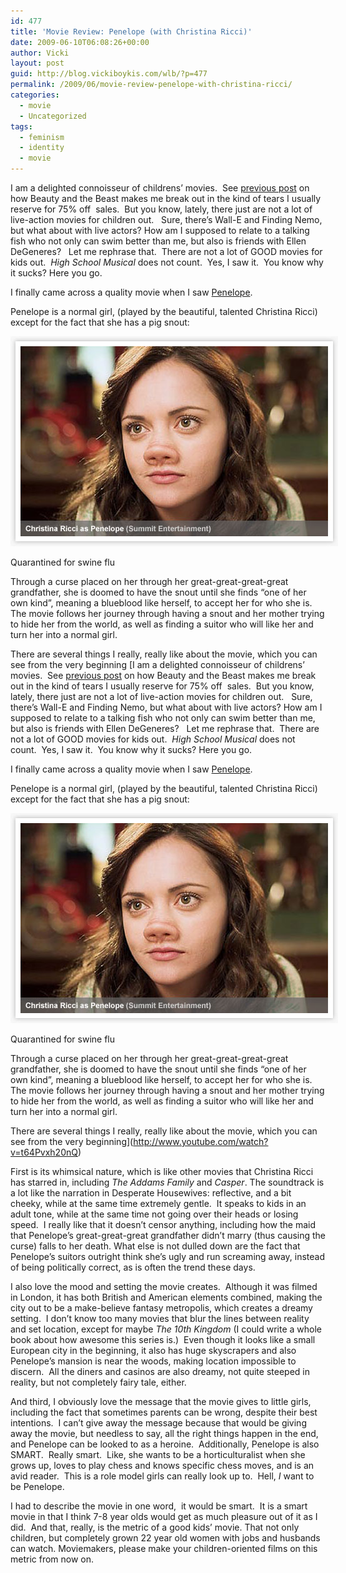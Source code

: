 ```yaml
---
id: 477
title: 'Movie Review: Penelope (with Christina Ricci)'
date: 2009-06-10T06:08:26+00:00
author: Vicki
layout: post
guid: http://blog.vickiboykis.com/wlb/?p=477
permalink: /2009/06/movie-review-penelope-with-christina-ricci/
categories:
  - movie
  - Uncategorized
tags:
  - feminism
  - identity
  - movie
---
```

I am a delighted connoisseur of childrens&#8217; movies.  See [previous post](http://blog.vickiboykis.com/wlb/?p=89) on how Beauty and the Beast makes me break out in the kind of tears I usually reserve for 75% off  sales.  But you know, lately, there just are not a lot of live-action movies for children out.   Sure, there&#8217;s Wall-E and Finding Nemo, but what about with live actors? How am I supposed to relate to a talking fish who not only can swim better than me, but also is friends with Ellen DeGeneres?   Let me rephrase that.  There are not a lot of GOOD movies for kids out.  _High School Musical_ does not count.  Yes, I saw it.  You know why it sucks? Here you go.



I finally came across a quality movie when I saw [Penelope](http://movies.yahoo.com/movie/1809419496/info).

Penelope is a normal girl, (played by the beautiful, talented Christina Ricci) except for the fact that she has a pig snout:

<div id="attachment_478" style="width: 534px" class="wp-caption aligncenter">
  <a href="https://raw.githubusercontent.com/veekaybee/wlb/gh-pages/assets/images/2009/06/penelope.jpg"><img class="size-full wp-image-478" title="penelope" src="https://raw.githubusercontent.com/veekaybee/wlb/gh-pages/assets/images/2009/06/penelope.jpg" alt="penelope" width="524" height="336" /></a>
  
  <p class="wp-caption-text">
    Quarantined for swine flu
  </p>
</div>

<p style="text-align: left;">
  Through a curse placed on her through her great-great-great-great grandfather, she is doomed to have the snout until she finds &#8220;one of her own kind&#8221;, meaning a blueblood like herself, to accept her for who she is.   The movie follows her journey through having a snout and her mother trying to hide her from the world, as well as finding a suitor who will like her and turn her into a normal girl.
</p>

There are several things I really, really like about the movie, which you can see from the very beginning [I am a delighted connoisseur of childrens&#8217; movies.  See [previous post](http://blog.vickiboykis.com/wlb/?p=89) on how Beauty and the Beast makes me break out in the kind of tears I usually reserve for 75% off  sales.  But you know, lately, there just are not a lot of live-action movies for children out.   Sure, there&#8217;s Wall-E and Finding Nemo, but what about with live actors? How am I supposed to relate to a talking fish who not only can swim better than me, but also is friends with Ellen DeGeneres?   Let me rephrase that.  There are not a lot of GOOD movies for kids out.  _High School Musical_ does not count.  Yes, I saw it.  You know why it sucks? Here you go.



I finally came across a quality movie when I saw [Penelope](http://movies.yahoo.com/movie/1809419496/info).

Penelope is a normal girl, (played by the beautiful, talented Christina Ricci) except for the fact that she has a pig snout:

<div id="attachment_478" style="width: 534px" class="wp-caption aligncenter">
  <a href="https://raw.githubusercontent.com/veekaybee/wlb/gh-pages/assets/images/2009/06/penelope.jpg"><img class="size-full wp-image-478" title="penelope" src="https://raw.githubusercontent.com/veekaybee/wlb/gh-pages/assets/images/2009/06/penelope.jpg" alt="penelope" width="524" height="336" /></a>
  
  <p class="wp-caption-text">
    Quarantined for swine flu
  </p>
</div>

<p style="text-align: left;">
  Through a curse placed on her through her great-great-great-great grandfather, she is doomed to have the snout until she finds &#8220;one of her own kind&#8221;, meaning a blueblood like herself, to accept her for who she is.   The movie follows her journey through having a snout and her mother trying to hide her from the world, as well as finding a suitor who will like her and turn her into a normal girl.
</p>

There are several things I really, really like about the movie, which you can see from the very beginning](http://www.youtube.com/watch?v=t64Pvxh20nQ) 

First is its whimsical nature, which is like other movies that Christina Ricci has starred in, including _The Addams Family_ and _Casper_. The soundtrack is a lot like the narration in Desperate Housewives: reflective, and a bit cheeky, while at the same time extremely gentle.  It speaks to kids in an adult tone, while at the same time not going over their heads or losing speed.  I really like that it doesn&#8217;t censor anything, including how the maid that Penelope&#8217;s great-great-great grandfather didn&#8217;t marry (thus causing the curse) falls to her death. What else is not dulled down are the fact that Penelope&#8217;s suitors outright think she&#8217;s ugly and run screaming away, instead of being politically correct, as is often the trend these days.

I also love the mood and setting the movie creates.  Although it was filmed in London, it has both British and American elements combined, making the city out to be a make-believe fantasy metropolis, which creates a dreamy setting.  I don&#8217;t know too many movies that blur the lines between reality and set location, except for maybe _The 10th Kingdom_ (I could write a whole book about how awesome this series is.)  Even though it looks like a small European city in the beginning, it also has huge skyscrapers and also Penelope&#8217;s mansion is near the woods, making location impossible to discern.  All the diners and casinos are also dreamy, not quite steeped in reality, but not completely fairy tale, either.

And third, I obviously love the message that the movie gives to little girls, including the fact that sometimes parents can be wrong, despite their best intentions.  I can&#8217;t give away the message because that would be giving away the movie, but needless to say, all the right things happen in the end, and Penelope can be looked to as a heroine.  Additionally, Penelope is also SMART.  Really smart.  Like, she wants to be a horticulturalist when she grows up, loves to play chess and knows specific chess moves, and is an avid reader.  This is a role model girls can really look up to.  Hell, _I_ want to be Penelope.

I had to describe the movie in one word,  it would be smart.  It is a smart movie in that I think 7-8 year olds would get as much pleasure out of it as I did.  And that, really, is the metric of a good kids&#8217; movie. That not only children, but completely grown 22 year old women with jobs and husbands can watch. Moviemakers, please make your children-oriented films on this metric from now on.